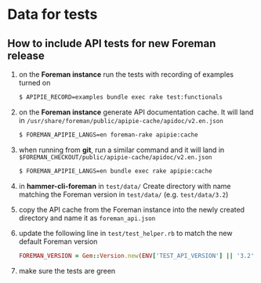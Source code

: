# Data for tests

## How to include API tests for new Foreman release
 1. on the **Foreman instance** run the tests with recording of examples turned on

    ```bash
    $ APIPIE_RECORD=examples bundle exec rake test:functionals
    ```
 1. on the **Foreman instance** generate API documentation cache. It will land in `/usr/share/foreman/public/apipie-cache/apidoc/v2.en.json`

    ```bash
    $ FOREMAN_APIPIE_LANGS=en foreman-rake apipie:cache
    ```
 1. when running from **git**, run a similar command and it will land in `$FOREMAN_CHECKOUT/public/apipie-cache/apidoc/v2.en.json`

    ```bash
    $ FOREMAN_APIPIE_LANGS=en bundle exec rake apipie:cache
    ```
 1. in **hammer-cli-foreman** in `test/data/` Create directory with name matching the Foreman version in `test/data/` (e.g. `test/data/3.2`)
 1. copy the API cache from the Foreman instance into the newly created directory and name it as `foreman_api.json`
 1. update the following line in `test/test_helper.rb` to match the new default Foreman version

    ```ruby
    FOREMAN_VERSION = Gem::Version.new(ENV['TEST_API_VERSION'] || '3.2')
    ```
 1. make sure the tests are green
